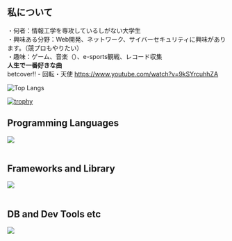## 私について
・何者：情報工学を専攻しているしがない大学生  
・興味ある分野：Web開発、ネットワーク、サイバーセキュリティに興味があります。（競プロもやりたい）  
・趣味：ゲーム、音楽（）、e-sports観戦、レコード収集  
**人生で一番好きな曲**  
betcover!! - 回転・天使
https://www.youtube.com/watch?v=9kSYrcuhhZA  

  
  
![Top Langs](https://github-readme-stats.vercel.app/api/top-langs/?username=EtoEto32&layout=compact&langs_count=8)

[![trophy](https://github-profile-trophy.vercel.app/?username=EtoEto32)](https://github.com/ryo-ma/github-profile-trophy)
## Programming Languages

<img src="https://skillicons.dev/icons?i=html,css,js,typescript,python,c" /> <br /><br />

## Frameworks and Library

<img src="https://skillicons.dev/icons?i=vue,django" /> <br /><br />

## DB and Dev Tools etc

<img src="https://skillicons.dev/icons?i=mysql,postgresql,git,github,vscode,linux,notion,aws" /> <br /><br />
